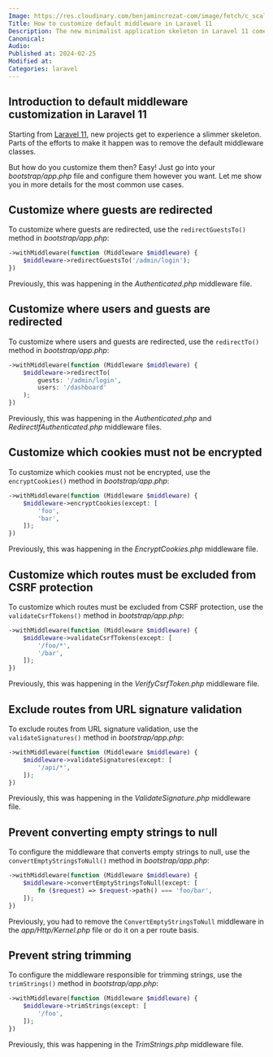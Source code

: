 ```yaml
---
Image: https://res.cloudinary.com/benjamincrozat-com/image/fetch/c_scale,f_webp,q_auto,w_1200/https://github.com/benjamincrozat/content/assets/3613731/6b486727-4fca-4624-8e61-b01f2c526d76
Title: How to customize default middleware in Laravel 11
Description: The new minimalist application skeleton in Laravel 11 comes without middleware classes. Here's how to customize them.
Canonical:
Audio:
Published at: 2024-02-25
Modified at:
Categories: laravel
---
```


## Introduction to default middleware customization in Laravel 11

Starting from [Laravel 11](https://laravel.com/docs/11.x/releases), new projects get to experience a slimmer skeleton. Parts of the efforts to make it happen was to remove the default middleware classes.

But how do you customize them then? Easy! Just go into your *bootstrap/app.php* file and configure them however you want. Let me show you in more details for the most common use cases.

## Customize where guests are redirected

To customize where guests are redirected, use the `redirectGuestsTo()` method in _bootstrap/app.php_:

```php
->withMiddleware(function (Middleware $middleware) {
    $middleware->redirectGuestsTo('/admin/login');
})
```

Previously, this was happening in the *Authenticated.php* middleware file.

## Customize where users and guests are redirected

To customize where users and guests are redirected, use the `redirectTo()` method in _bootstrap/app.php_:

```php
->withMiddleware(function (Middleware $middleware) {
    $middleware->redirectTo(
        guests: '/admin/login',
        users: '/dashboard'
    );
})
```

Previously, this was happening in the *Authenticated.php* and *RedirectIfAuthenticated.php* middleware files.

## Customize which cookies must not be encrypted

To customize which cookies must not be encrypted, use the `encryptCookies()` method in _bootstrap/app.php_:

```php
->withMiddleware(function (Middleware $middleware) {
    $middleware->encryptCookies(except: [
        'foo',
        'bar',
    ]);
})
```

Previously, this was happening in the *EncryptCookies.php* middleware file.

## Customize which routes must be excluded from CSRF protection

To customize which routes must be excluded from CSRF protection, use the `validateCsrfTokens()` method in _bootstrap/app.php_:

```php
->withMiddleware(function (Middleware $middleware) {
    $middleware->validateCsrfTokens(except: [
        '/foo/*',
        '/bar',
    ]);
})
```

Previously, this was happening in the *VerifyCsrfToken.php* middleware file.

## Exclude routes from URL signature validation

To exclude routes from URL signature validation, use the `validateSignatures()` method in _bootstrap/app.php_:

```php
->withMiddleware(function (Middleware $middleware) {
    $middleware->validateSignatures(except: [
        '/api/*',
    ]);
})
```

Previously, this was happening in the *ValidateSignature.php* middleware file.

## Prevent converting empty strings to null

To configure the middleware that converts empty strings to null, use the `convertEmptyStringsToNull()` method in _bootstrap/app.php_:

```php
->withMiddleware(function (Middleware $middleware) {
    $middleware->convertEmptyStringsToNull(except: [
        fn ($request) => $request->path() === 'foo/bar',
    ]);
})
```

Previously, you had to remove the `ConvertEmptyStringsToNull` middleware in the *app/Http/Kernel.php* file or do it on a per route basis.

## Prevent string trimming

To configure the middleware responsible for trimming strings, use the `trimStrings()` method in _bootstrap/app.php_:

```php
->withMiddleware(function (Middleware $middleware) {
    $middleware->trimStrings(except: [
        '/foo',
    ]);
})
```

Previously, this was happening in the *TrimStrings.php* middleware file.
